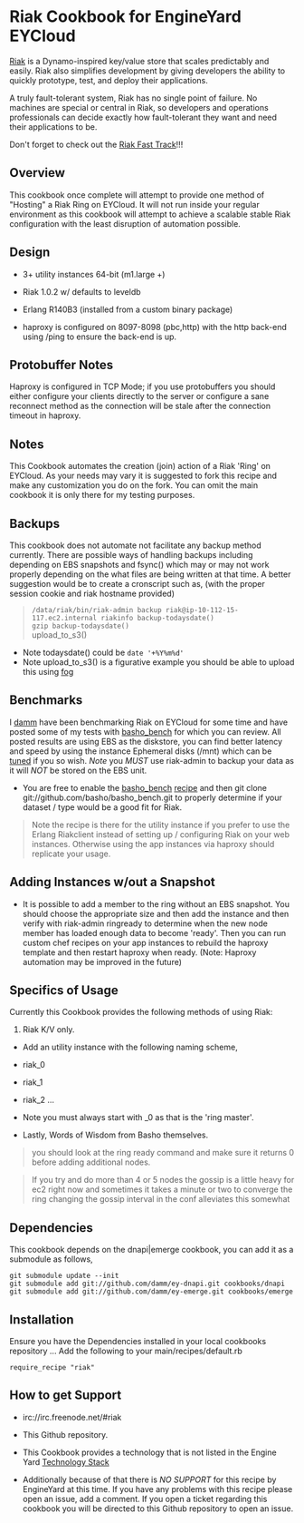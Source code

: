 Riak Cookbook for EngineYard EYCloud
=========

[Riak][1] is a Dynamo-inspired key/value store that scales predictably and easily. Riak also simplifies development by giving developers the ability to quickly prototype, test, and deploy their applications.

A truly fault-tolerant system, Riak has no single point of failure. No machines are special or central in Riak, so developers and operations professionals can decide exactly how fault-tolerant they want and need their applications to be.

Don't forget to check out the [Riak Fast Track][9]!!!

Overview
--------

This cookbook once complete will attempt to provide one method of "Hosting" a Riak Ring on EYCloud.  It will not run inside your regular environment as this cookbook will attempt to achieve a scalable stable Riak configuration with the least disruption of automation possible.

Design
--------

* 3+ utility instances 64-bit (m1.large +)

* Riak 1.0.2 w/ defaults to leveldb
* Erlang R140B3 (installed from a custom binary package)
* haproxy is configured on 8097-8098 (pbc,http) with the http back-end using /ping to ensure the back-end is up.

Protobuffer Notes
--------

Haproxy is configured in TCP Mode; if you use protobuffers you should either configure your clients directly to the server or configure a sane reconnect method as the connection will be stale after the connection timeout in haproxy.

Notes
--------

This Cookbook automates the creation (join) action of a Riak 'Ring' on EYCloud.  As your needs may vary it is suggested to fork this recipe and make any customization you do on the fork.  You can omit the main cookbook it is only there for my testing purposes.

Backups
--------

This cookbook does not automate not facilitate any backup method currently.  There are possible ways of handling backups including depending on EBS snapshots and fsync() which may or may not work properly depending on the what files are being written at that time.  A better suggestion would be to create a cronscript such as, (with the proper session cookie and riak hostname provided) 

> ``/data/riak/bin/riak-admin backup riak@ip-10-112-15-117.ec2.internal riakinfo backup-todaysdate()``  
> ``gzip backup-todaysdate()``  
> upload_to_s3()

* Note todaysdate() could be ``date '+%Y%m%d'`` 
* Note upload_to_s3() is a figurative example you should be able to upload this using [fog][3]

Benchmarks
--------

I [damm][4] have been benchmarking Riak on EYCloud for some time and have posted some of my tests with [basho_bench][5] for which you can review.  All posted results are using EBS as the diskstore, you can find better latency and speed by using the instance Ephemeral disks (/mnt) which can be [tuned][6] if you so wish.  *Note* you *MUST* use riak-admin to backup your data as it will *NOT* be stored on the EBS unit.  

* You are free to enable the [basho_bench][7] [recipe][8] and then git clone git://github.com/basho/basho_bench.git to properly determine if your dataset / type would be a good fit for Riak.

> Note the recipe is there for the utility instance if you prefer to use the Erlang Riakclient instead of setting up / configuring Riak on your web instances.  Otherwise using the app instances via haproxy should replicate your usage.

Adding Instances w/out a Snapshot
--------

* It is possible to add a member to the ring without an EBS snapshot.  You should choose the appropriate size and then add the instance and then verify with riak-admin ringready to determine when the new node member has loaded enough data to become 'ready'.  Then you can run custom chef recipes on your app instances to rebuild the haproxy template and then restart haproxy when ready.  (Note: Haproxy automation may be improved in the future)


Specifics of Usage
--------

Currently this Cookbook provides the following methods of using Riak:

1. Riak K/V only.

  * Add an utility instance with the following naming scheme,

  * riak_0
  * riak_1
  * riak_2
  ...

  * Note you must always start with _0 as that is the 'ring master'.  

* Lastly, Words of Wisdom from Basho themselves.

> you should look at the ring ready command and make sure it returns 0 before adding additional nodes.

> If you try and do more than 4 or 5 nodes the gossip is a little heavy for ec2 right now and sometimes it takes a minute or two to converge the ring changing the gossip interval in the conf alleviates this somewhat

Dependencies
--------

This cookbook depends on the dnapi|emerge cookbook, you can add it as a
submodule as follows,

``git submodule update --init``  
``git submodule add git://github.com/damm/ey-dnapi.git cookbooks/dnapi`` 
``git submodule add git://github.com/damm/ey-emerge.git cookbooks/emerge``  

Installation
--------

Ensure you have the Dependencies installed in your local cookbooks repository ...
Add the following to your main/recipes/default.rb

``require_recipe "riak"``  

How to get Support
--------

* irc://irc.freenode.net/#riak
* This Github repository.
* This Cookbook provides a technology that is not listed in the Engine Yard [Technology Stack][2]

* Additionally because of that there is *NO SUPPORT* for this recipe by EngineYard at this time.  If you have any problems with this recipe please open an issue, add a comment.  If you open a ticket regarding this cookbook you will be directed to this Github repository to open an issue.


[1]: http://wiki.basho.com/display/RIAK/Riak
[2]: http://www.engineyard.com/products/technology/stack
[3]: https://github.com/geemus/fog
[4]: https://github.com/damm
[5]: https://github.com/damm/basho_bench
[6]: https://github.com/engineyard/ey-cloud-recipes/blob/master/cookbooks/riak/attributes/riak.rb#L3
[7]: https://github.com/engineyard/ey-cloud-recipes/blob/master/cookbooks/riak/recipes/default.rb#L6
[8]: https://github.com/engineyard/ey-cloud-recipes/blob/master/cookbooks/riak/recipes/default.rb#51
[9]: http://wiki.basho.com/The-Riak-Fast-Track.html
